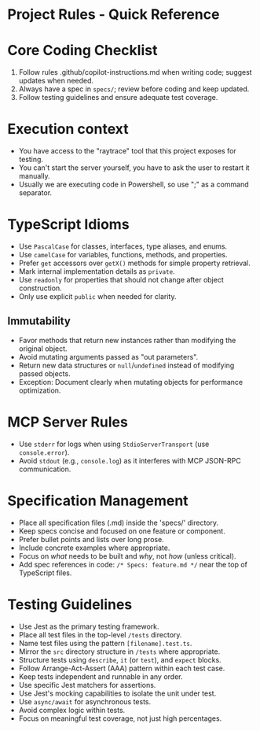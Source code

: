 # Project Rules - Quick Reference

# Core Coding Checklist
1. Follow rules .github/copilot-instructions.md when writing code; suggest updates when needed.
2. Always have a spec in `specs/`; review before coding and keep updated.
3. Follow testing guidelines and ensure adequate test coverage.

# Execution context
- You have access to the "raytrace" tool that this project exposes for testing.
- You can't start the server yourself, you have to ask the user to restart it manually.
- Usually we are executing code in Powershell, so use ";" as a command separator.

# TypeScript Idioms
- Use `PascalCase` for classes, interfaces, type aliases, and enums.
- Use `camelCase` for variables, functions, methods, and properties.
- Prefer `get` accessors over `getX()` methods for simple property retrieval.
- Mark internal implementation details as `private`.
- Use `readonly` for properties that should not change after object construction.
- Only use explicit `public` when needed for clarity.

## Immutability
- Favor methods that return new instances rather than modifying the original object.
- Avoid mutating arguments passed as "out parameters".
- Return new data structures or `null`/`undefined` instead of modifying passed objects.
- Exception: Document clearly when mutating objects for performance optimization.

# MCP Server Rules
- Use `stderr` for logs when using `StdioServerTransport` (use `console.error`).
- Avoid `stdout` (e.g., `console.log`) as it interferes with MCP JSON-RPC communication.

# Specification Management
- Place all specification files (.md) inside the 'specs/' directory.
- Keep specs concise and focused on one feature or component.
- Prefer bullet points and lists over long prose.
- Include concrete examples where appropriate.
- Focus on *what* needs to be built and *why*, not *how* (unless critical).
- Add spec references in code: `/* Specs: feature.md */` near the top of TypeScript files.

# Testing Guidelines
- Use Jest as the primary testing framework.
- Place all test files in the top-level `/tests` directory.
- Name test files using the pattern `[filename].test.ts`.
- Mirror the `src` directory structure in `/tests` where appropriate.
- Structure tests using `describe`, `it` (or `test`), and `expect` blocks.
- Follow Arrange-Act-Assert (AAA) pattern within each test case.
- Keep tests independent and runnable in any order.
- Use specific Jest matchers for assertions.
- Use Jest's mocking capabilities to isolate the unit under test.
- Use `async/await` for asynchronous tests.
- Avoid complex logic within tests.
- Focus on meaningful test coverage, not just high percentages.
